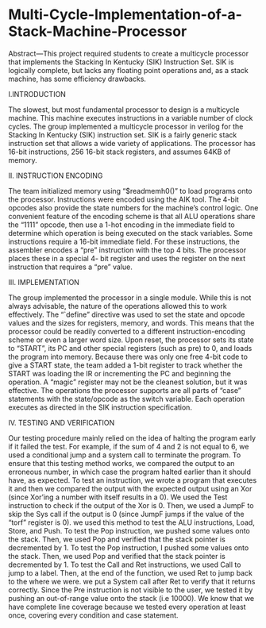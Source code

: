 # Multi-Cycle-Implementation-of-a-Stack-Machine-Processor

Abstract—This project required students to create a multicycle processor that implements the Stacking In Kentucky (SIK) 
Instruction Set. SIK is logically complete, but lacks any floating point operations and, as a 
stack machine, has some efficiency drawbacks.

I.INTRODUCTION

The slowest, but most fundamental processor to design is a multicycle machine. 
This machine executes instructions in a variable number of clock cycles. The group implemented a multicycle processor 
in verilog for the Stacking In Kentucky (SIK) instruction set. SIK is a fairly generic stack instruction set that 
allows a wide variety of applications. The processor has 16-bit instructions, 256 16-bit stack registers, and assumes
64KB of memory.

II. INSTRUCTION ENCODING

The team initialized memory using “$readmemh0()” to load programs onto the processor. Instructions were encoded using
the AIK tool. The 4-bit opcodes also provide the state numbers for the machine’s control logic. One convenient feature 
of the encoding scheme is that all ALU operations share the “1111” opcode, then use a 1-hot encoding in the 
immediate field to determine which operation is being executed on the stack variables.
Some instructions require a 16-bit immediate field. For these instructions, the assembler encodes a “pre” instruction 
with the top 4 bits. The processor places these in a special 4- bit register and uses the register on the next instruction 
that requires a “pre” value.

III. IMPLEMENTATION

The group implemented the processor in a single module. While this is not always advisable, the nature of the 
operations allowed this to work effectively. The “`define” directive was used to set the state and opcode values 
and the sizes for registers, memory, and words. This means that the processor could be readily converted to a different
instruction-encoding scheme or even a larger word size. Upon reset, the processor sets its state to “START”, 
its PC and other special registers (such as pre) to 0, and loads the program into memory. Because there was only 
one free 4-bit code to give a START state, the team added a 1-bit register to track whether the START was loading 
the IR or incrementing the PC and beginning the operation. A “magic” register may not be the cleanest solution, but it was 
effective.
The operations the processor supports are all parts of “case” statements with the state/opcode as the switch variable. 
Each operation executes as directed in the SIK instruction specification.

IV. TESTING AND VERIFICATION

Our testing procedure mainly relied on the idea of halting the program early if it failed the test. 
For example, if the sum of 4 and 2 is not equal to 6, we used a conditional jump and a system call to terminate the program. 
To ensure that this testing method works, we compared the output to an erroneous number, in which case the program 
halted earlier than it should have, as expected.
To test an instruction, we wrote a program that executes it and then we compared the output with the expected output 
using an Xor (since Xor’ing a number with itself results in a 0). We used the Test instruction to check if the output 
of the Xor is 0. Then, we used a JumpF to skip the Sys call if the output is 0 (since JumpF jumps if the value of the 
“torf” register is 0). we used this method to test the ALU instructions, Load, Store, and Push. To test the Pop 
instruction, we pushed some values onto the stack. Then, we used Pop and verified that the stack pointer 
is decremented by 1. To test the Pop instruction, I pushed some values onto the stack. Then, we used Pop and verified 
that the stack pointer is decremented by 1. To test the Call and Ret instructions, we used Call to jump to a label. 
Then, at the end of the function, we used Ret to jump back to the where we were. we put a System call after Ret to verify 
that it returns correctly. Since the Pre instruction is not visible to the user, we tested it by pushing an
out-of-range value onto the stack (i.e 10000). We know that we have complete line coverage because we tested every 
operation at least once, covering every condition and case statement.
